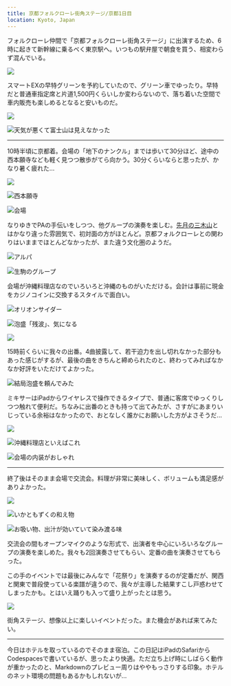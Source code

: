 ```yaml
---
title: 京都フォルクローレ街角ステージ/京都1日目
location: Kyoto, Japan
---
```


フォルクローレ仲間で「京都フォルクローレ街角ステージ」に出演するため、6時に起きて新幹線に乗るべく東京駅へ。いつもの駅弁屋で朝食を買う、相変わらず混んでいる。

![](https://photos.apkas.net/medium/202406/20240629-074012.webp)

スマートEXの早特グリーンを予約していたので、グリーン車でゆったり。早特だと普通車指定席と片道1,500円くらいしか変わらないので、落ち着いた空間で車内販売も楽しめるとなると安いものだ。

![](https://photos.apkas.net/medium/202406/20240629-081348.webp)

![天気が悪くて富士山は見えなかった](https://photos.apkas.net/medium/202406/20240629-092938.webp)

---

10時半頃に京都着。会場の「地下のナンクル」までは歩いて30分ほど、途中の西本願寺なども軽く見つつ散歩がてら向かう。30分くらいならと思ったが、かなり暑く疲れた...

![](https://photos.apkas.net/medium/202406/20240629-104747.webp)

![西本願寺](https://photos.apkas.net/medium/202406/20240629-110633.webp)

![会場](https://photos.apkas.net/medium/202406/20240629-112531.webp)

なりゆきでPAの手伝いをしつつ、他グループの演奏を楽しむ。[先月の三木山](/articles/20240519)とはかなり違った雰囲気で、初対面の方がほとんど。京都フォルクローレとの関わりはいままでほとんどなかったが、また違う文化圏のようだ。

![アルパ](https://photos.apkas.net/medium/202406/20240629-132229.webp)

![生駒のグループ](https://photos.apkas.net/medium/202406/20240629-134233.webp)

会場が沖縄料理店なのでいろいろと沖縄のものがいただける。会計は事前に現金をカジノコインに交換するスタイルで面白い。

![オリオンサイダー](https://photos.apkas.net/medium/202406/20240629-140300.webp)

![泡盛「残波」、気になる](https://photos.apkas.net/medium/202406/20240629-142205.webp)

![](https://photos.apkas.net/medium/202406/20240629-142352.webp)

15時前くらいに我々の出番。4曲披露して、若干迫力を出し切れなかった部分もあった感じがするが、最後の曲をきちんと締められたのと、終わってみればなかなか好評をいただけてよかった。

![結局泡盛を頼んでみた](https://photos.apkas.net/medium/202406/20240629-155236.webp)

ミキサーはiPadからワイヤレスで操作できるタイプで、普通に客席でゆっくりしつつ触れて便利だ。ちなみに出番のときも持って出てみたが、さすがにあまりいじっている余裕はなかったので、おとなしく誰かにお願いした方がよさそうだ...

![](https://photos.apkas.net/medium/202406/20240629-163556.webp)

![沖縄料理店といえばこれ](https://photos.apkas.net/medium/202406/20240629-165841.webp)

![会場の内装がおしゃれ](https://photos.apkas.net/medium/202406/20240629-170333.webp)

---

終了後はそのまま会場で交流会。料理が非常に美味しく、ボリュームも満足感がありよかった。

![](https://photos.apkas.net/medium/202406/20240629-175102.webp)

![いかともずくの和え物](https://photos.apkas.net/medium/202406/20240629-175914.webp)

![お吸い物、出汁が効いていて染み渡る味](https://photos.apkas.net/medium/202406/20240629-190029.webp)

交流会の間もオープンマイクのような形式で、出演者を中心にいろいろなグループの演奏を楽しめた。我々も2回演奏させてもらい、定番の曲を演奏させてもらった。

この手のイベントでは最後にみんなで「花祭り」を演奏するのが定番だが、関西と関東で普段使っている楽譜が違うので、我々が主導した結果すこし戸惑わせてしまったかも。とはいえ踊りも入って盛り上がったとは思う。

![](https://photos.apkas.net/medium/202406/20240629-193014.webp)

街角ステージ、想像以上に楽しいイベントだった。また機会があれば来てみたい。

---

今日はホテルを取っているのでそのまま宿泊。この日記はiPadのSafariからCodespacesで書いているが、思ったより快適。ただ立ち上げ時にしばらく動作が重かったのと、Markdownのプレビュー周りはややもっさりする印象。ホテルのネット環境の問題もあるかもしれないが...

